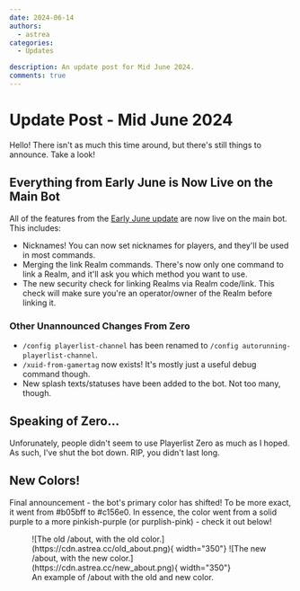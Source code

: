```yaml
---
date: 2024-06-14
authors:
  - astrea
categories:
  - Updates

description: An update post for Mid June 2024.
comments: true
---
```


# Update Post - Mid June 2024

Hello! There isn't as much this time around, but there's still things to announce. Take a look!

<!-- more -->

## Everything from Early June is Now Live on the Main Bot

All of the features from the [Early June update](060624-early-june-updates.md) are now live on the main bot. This includes:
- Nicknames! You can now set nicknames for players, and they'll be used in most commands.
- Merging the link Realm commands. There's now only one command to link a Realm, and it'll ask you which method you want to use.
- The new security check for linking Realms via Realm code/link. This check will make sure you're an operator/owner of the Realm before linking it.

### Other Unannounced Changes From Zero

- `/config playerlist-channel` has been renamed to `/config autorunning-playerlist-channel`.
- `/xuid-from-gamertag` now exists! It's mostly just a useful debug command though.
- New splash texts/statuses have been added to the bot. Not too many, though.

## Speaking of Zero...

Unforunately, people didn't seem to use Playerlist Zero as much as I hoped. As such, I've shut the bot down. RIP, you didn't last long.

## New Colors!

Final announcement - the bot's primary color has shifted! To be more exact, it went from #b05bff to #c156e0. In essence, the color went from a solid purple to a more pinkish-purple (or purplish-pink) - check it out below!

<figure markdown>
  ![The old /about, with the old color.](https://cdn.astrea.cc/old_about.png){ width="350"}
  ![The new /about, with the new color.](https://cdn.astrea.cc/new_about.png){ width="350"}
  <figcaption>An example of /about with the old and new color.</figcaption>
</figure>
